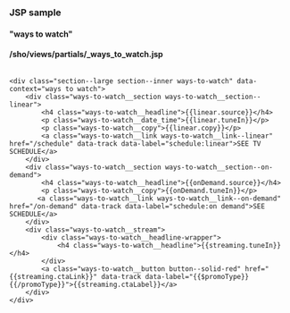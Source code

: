 
<div class="jsp-partial-annotation-container"><h3 class="jsp-partial-annotation jsp-partial-annotation--header">JSP sample</h3><h4 class="jsp-partial-annotation jsp-partial-annotation--name">"ways to watch"</h4><h4 class="jsp-partial-annotation jsp-partial-annotation--exports">/sho/views/partials/_ways_to_watch.jsp</h4></div>

```

<div class="section--large section--inner ways-to-watch" data-context="ways to watch">
    <div class="ways-to-watch__section ways-to-watch__section--linear">
        <h4 class="ways-to-watch__headline">{{linear.source}}</h4>
        <p class="ways-to-watch__date_time">{{linear.tuneIn}}</p>
        <p class="ways-to-watch__copy">{{linear.copy}}</p>
        <a class="ways-to-watch__link ways-to-watch__link--linear" href="/schedule" data-track data-label="schedule:linear">SEE TV SCHEDULE</a>
    </div>
    <div class="ways-to-watch__section ways-to-watch__section--on-demand">
        <h4 class="ways-to-watch__headline">{{onDemand.source}}</h4>
        <p class="ways-to-watch__copy">{{onDemand.tuneIn}}</p>
       <a class="ways-to-watch__link ways-to-watch__link--on-demand" href="/on-demand" data-track data-label="schedule:on demand">SEE SCHEDULE</a>
    </div>
    <div class="ways-to-watch__stream">
        <div class="ways-to-watch__headline-wrapper">
            <h4 class="ways-to-watch__headline">{{streaming.tuneIn}}</h4>
        </div>
        <a class="ways-to-watch__button button--solid-red" href="{{streaming.ctaLink}}" data-track data-label="{{$promoType}}{{/promoType}}">{{streaming.ctaLabel}}</a>
    </div>
</div>

```
